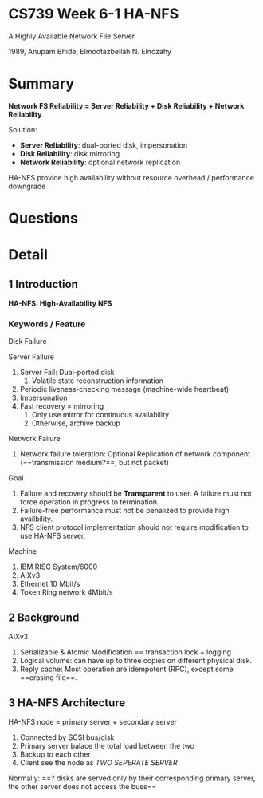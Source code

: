 # CS739 Week 6-1 HA-NFS

A Highly Available Network File Server

1989, Anupam Bhide, Elmootazbellah N. Elnozahy

# Summary

**Network FS Reliability  = Server Reliability + Disk Reliability + Network Reliability** 

Solution:

- **Server Reliability**: dual-ported disk, impersonation
- **Disk Reliability**: disk mirroring
- **Network Reliability**: optional network replication

HA-NFS provide high availability without resource overhead / performance downgrade 

# Questions



# Detail

## 1 Introduction

**HA-NFS: High-Availability NFS**

### Keywords / Feature

Disk Failure



Server Failure

1. Server Fail: Dual-ported disk
   1. Volatile state reconstruction information
2. Periodic liveness-checking message (machine-wide heartbeat)
3. Impersonation
4. Fast recovery = mirroring
   1. Only use mirror for continuous availability
   2. Otherwise, archive backup

Network Failure

1. Network failure toleration: Optional Replication of network component (==transmission medium?==, but not packet)

Goal

1. Failure and recovery should be **Transparent** to user. A failure must not force operation in progress to termination.
2. Failure-free performance must not be penalized to provide high availbility.
3. NFS client protocol implementation should not require modification to use HA-NFS server.

Machine

1. IBM RISC System/6000
2. AIXv3
3. Ethernet 10 Mbit/s
4. Token Ring network 4Mbit/s

## 2 Background

AIXv3: 

1. Serializable & Atomic Modification == transaction lock + logging 
2. Logical volume: can have up to three copies on different physical disk.
3. Reply cache: Most operation are idempotent (RPC), except some ==erasing file==.



## 3 HA-NFS Architecture

HA-NFS node = primary server + secondary server

1. Connected by SCSI bus/disk
2. Primary server balace the total load between the two
3. Backup to each other
4. Client see the node as *TWO SEPERATE SERVER*





Normally: ==? disks are served only by their corresponding primary server, the other server does not access the buss==

